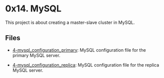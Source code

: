 # 0x14. MySQL

This project is about creating a master-slave cluster in MySQL.

## Files

- [4-mysql_configuration_primary](./4-mysql_configuration_primary): MySQL configuration file for the primary MySQL server.

- [4-mysql_configuration_replica](./4-mysql_configuration_replica): MySQL configuration file for the replica MySQL server.